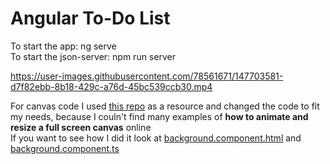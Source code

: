 # Angular To-Do List

To start the app: ng serve <br/>
To start the json-server: npm run server

https://user-images.githubusercontent.com/78561671/147703581-d7f82ebb-8b18-429c-a76d-45bc539ccb30.mp4

For canvas code I used [this repo](https://github.com/teropa/ng-gfx-demos/blob/master/src/app/animated-canvas-logo/animated-canvas-logo.component.ts) as a resource and changed the code to fit my needs, because I couln't find many examples of **how to animate and resize a full screen canvas** online <br/>
If you want to see how I did it look at [background.component.html](https://github.com/Sara-pixie/Angular-To-Do-List/blob/master/src/app/components/background/background.component.html) and [background.component.ts](https://github.com/Sara-pixie/Angular-To-Do-List/blob/master/src/app/components/background/background.component.ts)
